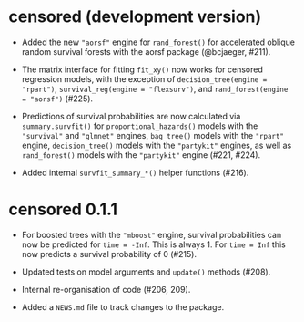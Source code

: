 # censored (development version)

* Added the new `"aorsf"` engine for `rand_forest()` for accelerated oblique random survival forests with the aorsf package (@bcjaeger, #211).

* The matrix interface for fitting `fit_xy()` now works for censored regression models, with the exception of `decision_tree(engine = "rpart")`, `survival_reg(engine = "flexsurv")`, and `rand_forest(engine = "aorsf")` (#225).

* Predictions of survival probabilities are now calculated via `summary.survfit()` for `proportional_hazards()` models with the `"survival"` and `"glmnet"` engines, `bag_tree()` models with the `"rpart"` engine, `decision_tree()` models with the `"partykit"` engines, as well as `rand_forest()` models with the `"partykit"` engine (#221, #224). 

* Added internal `survfit_summary_*()` helper functions (#216).


# censored 0.1.1

* For boosted trees with the `"mboost"` engine, survival probabilities can now be predicted for `time = -Inf`. This is always 1. For `time = Inf` this now predicts a survival probability of 0 (#215).

* Updated tests on model arguments and `update()` methods (#208).

* Internal re-organisation of code (#206, 209).

* Added a `NEWS.md` file to track changes to the package.
